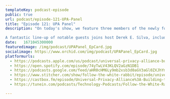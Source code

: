 ```yaml
---
templateKey: podcast-episode
public: true
url: podcast/episode-121-UPA-Panel
title: "Episode 121: UPA Panel"
description: "On today's show, we feature three members of the newly formed Universal Privacy Alliance who will participate in a panel discussion about the decentralized future. Founded by privacy leaders from Web3, the UPA brings together companies and individuals working on privacy-enhancing technologies to share resources, engage in public debates, and influence policymakers.

A fantastic line-up of notable guests joins host Derek E. Silva, including Tor Bair, Founder of the Secret Foundation,  Jaya Brekke, Chief Strategy Officer at Nym, and Travis Cannell, Head of Product at Orchid. This is a great conversation about the privacy revolution and building the next generation of the Internet."
date:	1671045300000
featuredimage: /img/podcast/UPAPanel_EpCard.jpg
socialimage: https://www.orchid.com/img/podcast/UPAPanel_EpCard.jpg
platformurls:
  - https://podcasts.apple.com/us/podcast/universal-privacy-alliance-building-the-next/id1516705670?i=1000590175540
  - https://open.spotify.com/episode/74yTwLV43KLQV2aGzN1DB1
  - https://podcasts.google.com/feed/aHR0cHM6Ly9mb2xsb3d0aGV3aGl0ZXJhYmJpdC5saWJzeW4uY29tL3Jzcw/episode/YTNkNTQ3NzUtODM0OC00ZThiLThlNGYtZDJjYTU1M2ZjNWMz?sa=X&ved=0CAUQkfYCahcKEwjYsZKQ9fn7AhUAAAAAHQAAAAAQAQ
  - https://www.stitcher.com/show/follow-the-white-rabbit/episode/universal-privacy-alliance-building-the-next-generation-of-the-internet-209762596
  - https://castbox.fm/episode/Universal-Privacy-Alliance%3A-Building-the-Next-Generation-of-the-Internet-id2954358-id555659723?country=us
  - https://tunein.com/podcasts/Technology-Podcasts/Follow-the-White-Rabbit-p1330281/?topicId=227274464

---
```

